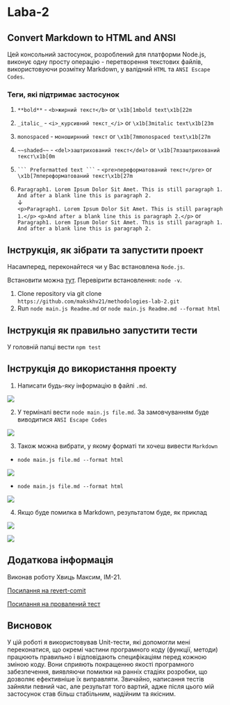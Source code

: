 # Laba-2 
## Convert Markdown to HTML and ANSI

Цей консольний застосунок, розроблений для платформи Node.js, виконує одну просту операцію - перетворення текстових файлів, використовуючи розмітку Markdown, у валідний `HTML` та `ANSI Escape Codes`.

### Теги, які підтримає застосунок 
1. `**bold**` - `<b>жирний текст</b>` or `\x1b[1mbold text\x1b[22m`
2. `_italic_` - `<i>_курсивний текст_</i>` or `\x1b[3mitalic text\x1b[23m` 
3. ``monospaced`` - `моноширнний текст` or `\x1b[7mmonospaced text\x1b[27m`
4. `~~shaded~~` - `<del>заштрихований текст</del>` or `\x1b[7mзаштрихований текст\x1b[0m`
5. ` ```
Preformatted text
``` ` - ```<pre>переформатований текст</pre>``` 
or
`\x1b[7mпереформатований текст\x1b[27m`

6. `Paragraph1. Lorem Ipsum Dolor Sit Amet.
This is still paragraph 1.`
`And after a blank line this is paragraph 2.`  
&#8595;    
`<p>Paragraph1. Lorem Ipsum Dolor Sit Amet.
This is still paragraph 1.</p>`
`<p>And after a blank line this is paragraph 2.</p>`
or
`Paragraph1. Lorem Ipsum Dolor Sit Amet.
This is still paragraph 1.`
`And after a blank line this is paragraph 2.`

## Інструкція, як зібрати та запустити проект
Насамперед, переконайтеся чи у Вас встановлена `Node.js`.

Встановити можна [тут](https://nodejs.org/en). Перевірити встановлення: 
`node -v`.

1. Clone repository via git clone `https://github.com/makskhv21/methodologies-lab-2.git`
2. Run `node main.js Readme.md` or `node main.js Readme.md --format html`

## Інструкція як правильно запустити тести

У головній папці вести `npm test`

## Інструкція до використання проекту

1. Написати будь-яку інформацію в файлі `.md`.

![](./img/image1.png)

2. У терміналі вести `node main.js file.md`. За замовчуванням буде виводитися `ANSI Escape Codes`

![](./img/image2.png)

3. Також можна вибрати, у якому форматі ти хочеш вивести `Markdown`

- `node main.js file.md --format html`

![](./img/image3.png)
 
- `node main.js file.md --format html`

![](./img/image4.png)

4. Якщо буде помилка в Markdown, результатом буде, як приклад

![](./img/image5.png)

![](./img/image.png)

## Додаткова інформація 

Виконав роботу Хвиць Максим, ІМ-21.

[Посилання на revert-comit](https://github.com/makskhv21/methodologies-lab-2/commit/040bfc0bc90d1a9acc63844647f9615fee7f2549)

[Посилання на провалений тест](https://github.com/makskhv21/methodologies-lab-2/commit/ee32edde586ff1f836cb680f7d9a9a1f92197023)

## Висновок 

У цій роботі я використовував Unit-тести, які допомогли мені переконатися, що окремі частини програмного коду (функції, методи) працюють правильно і відповідають специфікаціям перед кожною зміною коду. Вони сприяють покращенню якості програмного забезпечення, виявляючи помилки на ранніх стадіях розробки, що дозволяє ефективніше їх виправляти. Звичайно, написання тестів зайняли певний час, але результат того вартий, адже після цього мій застосунок став більш стабільним, надійним та якісним.
